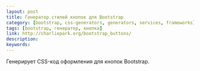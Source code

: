 ```yaml
---
layout: post
title: Генератор стилей кнопок для Bootstrap
category: [bootstrap, css-generators, generators, services, frameworks]
tags: [bootstrap, генератор, кнопка]
link: http://charliepark.org/bootstrap_buttons/
description:
keywords:
---
```


<p>Генерирует CSS-код оформления для кнопок Bootstrap.</p>
